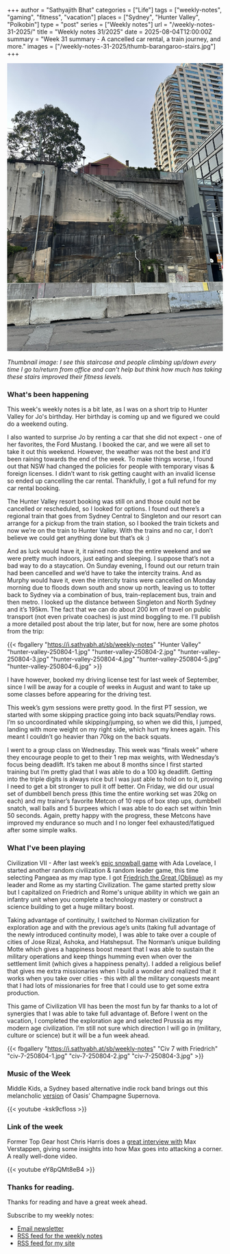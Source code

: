 +++
author = "Sathyajith Bhat"
categories = ["Life"]
tags = ["weekly-notes", "gaming", "fitness", "vacation"]
places = ["Sydney", "Hunter Valley", "Polkobin"]
type = "post"
series = ["Weekly notes"]
url = "/weekly-notes-31-2025/"
title = "Weekly notes 31/2025"
date = 2025-08-04T12:00:00Z
summary = "Week 31 summary - A cancelled car rental, a train journey, and more."
images = ["/weekly-notes-31-2025/thumb-barangaroo-stairs.jpg"]
+++

![](thumb-barangaroo-stairs.jpg)

_Thumbnail image: I see this staircase and people climbing up/down every time I go to/return from office and can't help but think how much has taking these stairs improved their fitness levels._

### What's been happening

This week's weekly notes is a bit late, as I was on a short trip to Hunter Valley for Jo's birthday. Her birthday is coming up and we figured we could do a weekend outing.

I also wanted to surprise Jo by renting a car that she did not expect - one of her favorites, the Ford Mustang. I booked the car, and we were all set to take it out this weekend. However, the weather was not the best and it’d been raining towards the end of the week. To make things worse, I found out that NSW had changed the policies for people with temporary visas & foreign licenses. I didn’t want to risk getting caught with an invalid license so ended up cancelling the car rental. Thankfully, I got a full refund for my car rental booking.

The Hunter Valley resort booking was still on and those could not be cancelled or rescheduled, so I looked for options. I found out there’s a regional train that goes from Sydney Central to Singleton and our resort can arrange for a pickup from the train station, so I booked the train tickets and now we’re on the train to Hunter Valley. With the trains and no car, I don’t believe we could get anything done but that’s ok :) 

And as luck would have it, it rained non-stop the entire weekend and we were pretty much indoors, just eating and sleeping. I suppose that’s not a bad way to do a staycation. On Sunday evening, I found out our return train had been cancelled and we’d have to take the intercity trains. And as Murphy would have it, even the intercity trains were cancelled on Monday morning due to floods down south and snow up north, leaving us to totter back to Sydney via a combination of bus, train-replacement bus, train and then metro. I looked up the distance between Singleton and North Sydney and it’s 195km. The fact that we can do about 200 km of travel on public transport (not even private coaches) is just mind boggling to me. I'll publish a more detailed post about the trip later, but for now, here are some photos from the trip:

{{< fbgallery "https://i.sathyabh.at/sb/weekly-notes" "Hunter Valley" "hunter-valley-250804-1.jpg" "hunter-valley-250804-2.jpg" "hunter-valley-250804-3.jpg" "hunter-valley-250804-4.jpg" "hunter-valley-250804-5.jpg" "hunter-valley-250804-6.jpg" >}}

I have however, booked my driving license test for last week of September, since I will be away for a couple of weeks in August and want to take up some classes before appearing for the driving test.

This week’s gym sessions were pretty good. In the first PT session, we started with some skipping practice going into back squats/Pendlay rows. I’m so uncoordinated while skipping/jumping, so when we did this, I jumped, landing with more weight on my right side, which hurt my knees again. This meant I couldn’t go heavier than 70kg on the back squats. 

I went to a group class on Wednesday. This week was “finals week” where they encourage people to get to their 1 rep max weights, with Wednesday’s focus being deadlift. It’s taken me about 8 months since I first started training but I’m pretty glad that I was able to do a 100 kg deadlift. Getting into the triple digits is always nice but I was just able to hold on to it, proving I need to get a bit stronger to pull it off better. On Friday, we did our usual set of dumbbell bench press (this time the entire working set was 20kg on each) and my trainer’s favorite Metcon of 10 reps of box step ups, dumbbell snatch, wall balls and 5 burpees which I was able to do each set within 1min 50 seconds. Again, pretty happy with the progress, these Metcons have improved my endurance so much and I no longer feel exhausted/fatigued after some simple walks. 

### What I've been playing

Civilization VII - After last week’s [epic snowball game](/weekly-notes-30-2025/#what-ive-been-playing) with Ada Lovelace, I started another random civilization & random leader game, this time selecting Pangaea as my map type. I got [Friedrich the Great (Oblique)](https://civilization.2k.com/civ-vii/game-guide/leaders/friedrich/) as my leader and Rome as my starting Civilization. The game started pretty slow but I capitalized on Friedrich and Rome's unique ability in which we gain an infantry unit when you complete a technology mastery or construct a science building to get a huge military boost. 

Taking advantage of continuity, I switched to Norman civilization for exploration age and with the previous age’s units (taking full advantage of the newly introduced continuity mode), I was able to take over a couple of cities of Jose Rizal, Ashoka, and Hatshepsut. The Norman’s unique building Motte which gives a happiness boost meant that I was able to sustain the military operations and keep things humming even when over the settlement limit (which gives a happiness penalty). I added a religious belief that gives me extra missionaries when I build a wonder and realized that it works when you take over cities - this with all the military conquests meant that I had lots of missionaries for free that I could use to get some extra production. 

This game of Civilization VII has been the most fun by far thanks to a lot of synergies that I was able to take full advantage of. Before I went on the vacation, I completed the exploration age and selected Prussia as my modern age civilization. I’m still not sure which direction I will go in (military, culture or science) but it will be a fun week ahead.

{{< fbgallery "https://i.sathyabh.at/sb/weekly-notes" "Civ 7 with Friedrich" "civ-7-250804-1.jpg" "civ-7-250804-2.jpg" "civ-7-250804-3.jpg" >}}

### Music of the Week

Middle Kids, a Sydney based alternative indie rock band brings out this melancholic [version](https://youtu.be/-ksk9cfIoss) of Oasis’ Champagne Supernova.

{{< youtube -ksk9cfIoss >}}

### Link of the week

Former Top Gear host Chris Harris does a [great interview with](https://youtube.com/watch?v=eY8pQMt8eB4) Max Verstappen, giving some insights into how Max goes into attacking a corner. A really well-done video.

{{< youtube eY8pQMt8eB4 >}}

### Thanks for reading.
Thanks for reading and have a great week ahead. 

Subscribe to my weekly notes:
- [Email newsletter](https://sathyabhat.substack.com/)
- [RSS feed for the weekly notes](https://sathyabh.at/series/weekly-notes/index.xml)
- [RSS feed for my site](https://sathyabh.at/index.xml)
